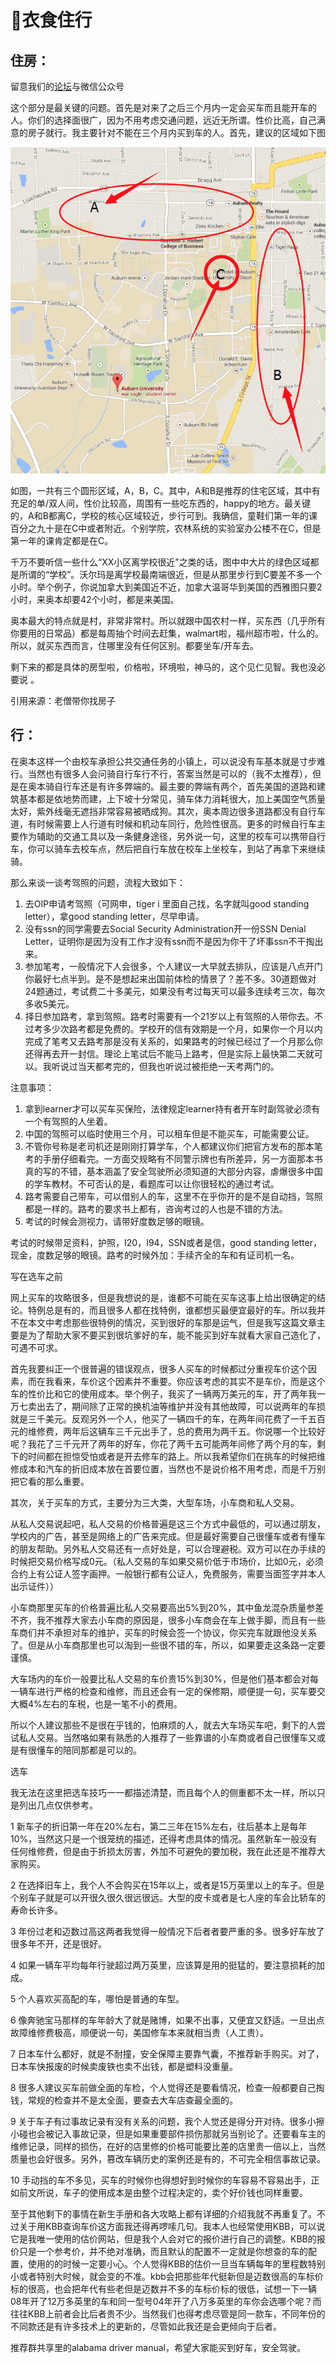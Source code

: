# 衣食住行

## 住房：

留意我们的[论坛](http://bbs.aussa.org/portal.php)与微信公众号

这个部分是最关键的问题。首先是对来了之后三个月内一定会买车而且能开车的人。你们的选择面很广，因为不用考虑交通问题，远近无所谓。性价比高，自己满意的房子就行。我主要针对不能在三个月内买到车的人。首先，建议的区域如下图

![](.gitbook/assets/image%20%284%29.png)

如图，一共有三个圆形区域，A，B，C。其中，A和B是推荐的住宅区域，其中有充足的单/双人间，性价比较高，周围有一些吃东西的，happy的地方。最关键的，A和B都离C，学校的核心区域较近，步行可到。我确信，童鞋们第一年的课百分之九十是在C中或者附近。个别学院，农林系统的实验室办公楼不在C，但是第一年的课肯定都是在C。

千万不要听信一些什么“XX小区离学校很近”之类的话，图中中大片的绿色区域都是所谓的“学校”。沃尔玛是离学校最南端很近，但是从那里步行到C要差不多一个小时。举个例子，你说加拿大到美国近不近，加拿大温哥华到美国的西雅图只要2小时，来奥本却要42个小时，都是来美国。

奥本最大的特点就是村，非常非常村。所以就跟中国农村一样，买东西（几乎所有你要用的日常品）都是每周抽个时间去赶集，walmart啦，福州超市啦，什么的。所以，就买东西而言，住哪里没有任何区别。都要坐车/开车去。

剩下来的都是具体的房型啦，价格啦，环境啦，神马的，这个见仁见智。我也没必要说
。

引用来源：老僧带你找房子

## 行：

在奥本这样一个由校车承担公共交通任务的小镇上，可以说没有车基本就是寸步难行。当然也有很多人会问骑自行车行不行，答案当然是可以的（我不太推荐），但是在奥本骑自行车还是有许多弊端的。最主要的弊端有两个，首先美国的道路和建筑基本都是依地势而建，上下坡十分常见，骑车体力消耗很大，加上美国空气质量太好，紫外线毫无遮挡非常容易被晒成狗。其次，奥本周边很多道路都没有自行车道，有时候需要上人行道有时候和机动车同行，危险性很高。更多的时候自行车主要作为辅助的交通工具以及一条健身途径，另外说一句，这里的校车可以携带自行车，你可以骑车去校车点，然后把自行车放在校车上坐校车，到站了再拿下来继续骑。

那么来谈一谈考驾照的问题，流程大致如下：

1. 去OIP申请考驾照（可网申，tiger i 里面自己找，名字就叫good standing letter），拿good standing letter，尽早申请。
2. 没有ssn的同学需要去Social Security Administration开一份SSN Denial Letter，证明你是因为没有工作才没有ssn而不是因为你干了坏事ssn不干掏出来。
3.  参加笔考，一般情况下人会很多，个人建议一大早就去排队，应该是八点开门你最好七点半到。是不是想起来出国前体检的情景了？差不多。30道题做对24题通过，考试费二十多美元，如果没有考过每天可以最多连续考三次，每次多收5美元。
4. 择日参加路考，拿到驾照。路考时需要有一个21岁以上有驾照的人带你去。不过考多少次路考都是免费的。学校开的信有效期是一个月，如果你一个月以内完成了笔考又去路考那是没有关系的，如果路考的时候已经过了一个月那么你还得再去开一封信。理论上笔试后不能马上路考，但是实际上最快第二天就可以。我听说过当天都考完的，但我也听说过被拒绝一天考两门的。


注意事项：

1. 拿到learner才可以买车买保险，法律规定learner持有者开车时副驾驶必须有一个有驾照的人坐着。
2. 中国的驾照可以临时使用三个月，可以租车但是不能买车，可能需要公证。
3. 不管你号称是老司机还是刚刚打算学车，个人都建议你们把官方发布的那本笔考的手册仔细看完。一方面交规略有不同警示牌也有所差异，另一方面那本书真的写的不错，基本涵盖了安全驾驶所必须知道的大部分内容，虐爆很多中国的学车教材。不可否认的是，看题库可以让你很轻松的通过考试。
4. 路考需要自己带车，可以借别人的车，这里不在乎你开的是不是自动挡，驾照都是一样的。路考的要求书上都有，咨询考过的人也是不错的方法。
5. 考试的时候会测视力，请带好度数足够的眼镜。

考试的时候带足资料，护照，I20，I94，SSN或者是信，good standing letter，现金，度数足够的眼镜。路考的时候外加：手续齐全的车和有证司机一名。









写在选车之前



网上买车的攻略很多，但是我想说的是，谁都不可能在买车这事上给出很确定的结论。特例总是有的，而且很多人都在找特例，谁都想买最便宜最好的车。所以我并不在本文中考虑那些很特例的情况，买到很好的车那是运气，但是我写这篇文章主要是为了帮助大家不要买到很坑爹好的车，能不能买到好车就看大家自己造化了，可遇不可求。

首先我要纠正一个很普遍的错误观点，很多人买车的时候都过分重视车价这个因素，而在我看来，车价这个因素并不重要。你应该考虑的其实不是车价，而是这个车的性价比和它的使用成本。举个例子，我买了一辆两万美元的车，开了两年我一万七卖出去了，期间除了正常的换机油等维护并没有其他故障，可以说两年的车损就是三千美元。反观另外一个人，他买了一辆四千的车，在两年间花费了一千五百元的维修费，两年后这辆车三千元出手了，总的费用为两千五。你说哪一个比较好呢？我花了三千元开了两年的好车，你花了两千五可能两年间修了两个月的车，剩下的时间都在担惊受怕或者是开去修车的路上。所以我希望你们在挑车的时候把维修成本和汽车的折旧成本放在首要位置，当然也不是说价格不用考虑，而是千万别把它看的那么重要。

其次，关于买车的方式，主要分为三大类，大型车场，小车商和私人交易。

从私人交易说起吧，私人交易的价格普遍是这三个方式中最低的，可以通过朋友，学校内的广告，甚至是网络上的广告来完成。但是最好需要自己很懂车或者有懂车的朋友帮助。另外私人交易还有一点好处是，可以合理避税。双方可以在办手续的时候把交易价格写成0元。（私人交易的车如果交易价低于市场价，比如0元，必须合约上有公证人签字画押。一般银行都有公证人，免费服务，需要当面签字并本人出示证件））

小车商那里买车的价格普遍比私人交易要高出5%到20%，其中鱼龙混杂质量参差不齐，我不推荐大家去小车商的原因是，很多小车商会在车上做手脚，而且有一些车商们并不承担对车的维护，买车的时候会签一个协议，你买完车就跟他没关系了。但是从小车商那里也可以淘到一些很不错的车，所以，如果要走这条路一定要谨慎。

大车场内的车价一般要比私人交易的车价贵15%到30%，但是他们基本都会对每一辆车进行严格的检查和维修，而且还会有一定的保修期，顺便提一句，买车要交大概4%左右的车税，也是一笔不小的费用。

所以个人建议那些不是很在乎钱的，怕麻烦的人，就去大车场买车吧，剩下的人尝试私人交易。当然咯如果有熟悉的人推荐了一些靠谱的小车商或者自己很懂车又或是有很懂车的陪同那都是可以的。





选车



我无法在这里把选车技巧一一都描述清楚，而且每个人的侧重都不太一样，所以只是列出几点仅供参考。

1 新车子的折旧第一年在20%左右，第二三年在15%左右，往后基本上是每年10%，当然这只是一个很笼统的描述，还得考虑具体的情况。虽然新车一般没有任何维修费，但是由于折损太厉害，外加不可避免的要加税，我在此还是不推荐大家购买。

2 在选择旧车上，我个人不会购买在15年以上，或者是15万英里以上的车子。但是个别车子就是可以开很久很久很远很远。大型的皮卡或者是七人座的车会比轿车的寿命长许多。

3 年份过老和迈数过高这两者我觉得一般情况下后者者要严重的多。很多好车放了很多年不开，还是很好。

4 如果一辆车平均每年行驶超过两万英里，应该算是用的挺猛的，要注意损耗的加成。

5 个人喜欢买高配的车，哪怕是普通的车型。

6 像奔驰宝马那样的车年龄大了就是赌博，如果不出事，又便宜又舒适。一旦出点故障维修费极高，顺便说一句，美国修车本来就相当贵（人工贵）。

7 日本车什么都好，就是不耐撞，安全保障主要靠气囊，不推荐新手购买。对了，日本车快报废的时候卖废铁也卖不出钱，都是塑料没重量。

8 很多人建议买车前做全面的车检，个人觉得还是要看情况，检查一般都要自己掏钱，常规的检查并不是太全面，要查去大车店查最全面的。

9 关于车子有过事故记录有没有关系的问题，我个人觉还是得分开对待。很多小擦小碰也会被记入事故记录，但是如果重要部件损伤那就另当别论了。还要看车主的维修记录，同样的损伤，在好的店里修的价格可能要比差的店里贵一倍以上，当然质量也会好很多。另外，篡改车辆历史的案例还是有的，不可完全相信事故记录。

10 手动挡的车不多见，买车的时候你也得想好到时候你的车容易不容易出手，正如前文所说，车子的使用成本是由整个过程决定的，卖个好价钱也同样重要。



至于其他剩下的事情在新生手册和各大攻略上都有详细的介绍我就不再重复了。不过关于用KBB查询车价这方面我还得再啰嗦几句。我本人也经常使用KBB，可以说它是我唯一使用的估价网站，但是我个人会对它的报价进行自己的调整。KBB的报价只是一个参考价，并不绝对准确，而且默认的配置不一定就是你想查的车的配置，使用的的时候一定要小心。个人觉得KBB的估价一旦当车辆每年的里程数特别小或者特别大时候，就会变的不准。kbb会把那些年代挺新但是迈数很高的车标价标的很高，也会把年代有些老但是迈数并不多的车标价标的很低，试想一下一辆08年开了12万多英里的车和同一型号04年开了八万多英里的车你会选哪个呢？而往往KBB上前者会比后者贵不少。当然我们也得考虑尽管是同一款车，不同年份的不同款还是有许多技术上的更新的，尽管如此我还是会更倾向于后者。





推荐群共享里的alabama driver manual，希望大家能买到好车，安全驾驶。









